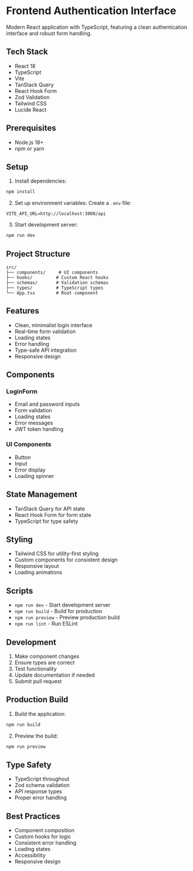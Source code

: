 # Frontend Authentication Interface

Modern React application with TypeScript, featuring a clean authentication interface and robust form handling.

## Tech Stack

- React 18
- TypeScript
- Vite
- TanStack Query
- React Hook Form
- Zod Validation
- Tailwind CSS
- Lucide React

## Prerequisites

- Node.js 18+
- npm or yarn

## Setup

1. Install dependencies:
```bash
npm install
```

2. Set up environment variables:
Create a `.env` file:
```env
VITE_API_URL=http://localhost:3000/api
```

3. Start development server:
```bash
npm run dev
```

## Project Structure

```
src/
├── components/     # UI components
├── hooks/         # Custom React hooks
├── schemas/       # Validation schemas
├── types/         # TypeScript types
└── App.tsx        # Root component
```

## Features

- Clean, minimalist login interface
- Real-time form validation
- Loading states
- Error handling
- Type-safe API integration
- Responsive design

## Components

### LoginForm
- Email and password inputs
- Form validation
- Loading states
- Error messages
- JWT token handling

### UI Components
- Button
- Input
- Error display
- Loading spinner

## State Management

- TanStack Query for API state
- React Hook Form for form state
- TypeScript for type safety

## Styling

- Tailwind CSS for utility-first styling
- Custom components for consistent design
- Responsive layout
- Loading animations

## Scripts

- `npm run dev` - Start development server
- `npm run build` - Build for production
- `npm run preview` - Preview production build
- `npm run lint` - Run ESLint

## Development

1. Make component changes
2. Ensure types are correct
3. Test functionality
4. Update documentation if needed
5. Submit pull request

## Production Build

1. Build the application:
```bash
npm run build
```

2. Preview the build:
```bash
npm run preview
```

## Type Safety

- TypeScript throughout
- Zod schema validation
- API response types
- Proper error handling

## Best Practices

- Component composition
- Custom hooks for logic
- Consistent error handling
- Loading states
- Accessibility
- Responsive design
